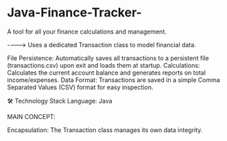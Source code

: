 # Java-Finance-Tracker-
A tool for all your finance calculations and management. 

----> Uses a dedicated Transaction class to model financial data.

File Persistence: Automatically saves all transactions to a persistent file (transactions.csv) upon exit and loads them at startup. Calculations: Calculates the current account balance and generates reports on total income/expenses. Data Format: Transactions are saved in a simple Comma Separated Values (CSV) format for easy inspection.

🛠️ Technology Stack Language: Java

MAIN CONCEPT:

Encapsulation: The Transaction class manages its own data integrity.
